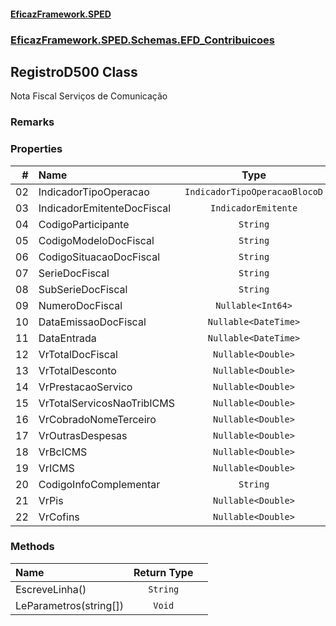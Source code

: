 #### [EficazFramework.SPED](EficazFrameworkSPED.md 'EficazFramework SPED')
### [EficazFramework.SPED.Schemas.EFD_Contribuicoes](EficazFramework.SPED.Schemas.EFD_Contribuicoes.md 'EficazFramework.SPED.Schemas.EFD_Contribuicoes')

## RegistroD500 Class

Nota Fiscal Serviços de Comunicação

### Remarks
### Properties

| # | Name | Type | |
| ---: | :--- | :---: | :--- |
| 02 | IndicadorTipoOperacao | `IndicadorTipoOperacaoBlocoD` |  |
| 03 | IndicadorEmitenteDocFiscal | `IndicadorEmitente` |  |
| 04 | CodigoParticipante | `String` |  |
| 05 | CodigoModeloDocFiscal | `String` |  |
| 06 | CodigoSituacaoDocFiscal | `String` |  |
| 07 | SerieDocFiscal | `String` |  |
| 08 | SubSerieDocFiscal | `String` |  |
| 09 | NumeroDocFiscal | `Nullable<Int64>` |  |
| 10 | DataEmissaoDocFiscal | `Nullable<DateTime>` |  |
| 11 | DataEntrada | `Nullable<DateTime>` |  |
| 12 | VrTotalDocFiscal | `Nullable<Double>` |  |
| 13 | VrTotalDesconto | `Nullable<Double>` |  |
| 14 | VrPrestacaoServico | `Nullable<Double>` |  |
| 15 | VrTotalServicosNaoTribICMS | `Nullable<Double>` |  |
| 16 | VrCobradoNomeTerceiro | `Nullable<Double>` |  |
| 17 | VrOutrasDespesas | `Nullable<Double>` |  |
| 18 | VrBcICMS | `Nullable<Double>` |  |
| 19 | VrICMS | `Nullable<Double>` |  |
| 20 | CodigoInfoComplementar | `String` |  |
| 21 | VrPis | `Nullable<Double>` |  |
| 22 | VrCofins | `Nullable<Double>` |  |
### Methods

| Name | Return Type | |
| :--- | :---: | :--- |
| EscreveLinha() | `String` |  |
| LeParametros(string[]) | `Void` |  |
